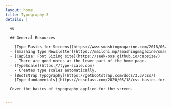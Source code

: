 ```yaml
---
layout: home
title: Typography 3
details: |

  v6

  ## General Resources

  - [Type Basics for Screens](https://www.smashingmagazine.com/2018/06/reference-guide-typography-mobile-web-design/)
  - [Smashing Type Newsletter](https://mailchi.mp/smashingmagazine/smashing-newsletter-298-web-typography?e=db00feeaa2)
  - [CapSize: Font Sizing site](https://seek-oss.github.io/capsize/)
    - There are good notes at the lower part of the home page.
  - [TypeScale](https://type-scale.com)
    - Creates type scales automatically.
  - [Bootstrap Typography](https://getbootstrap.com/docs/3.3/css/)
  - [Type fundamentals](https://cssclass.com/2020/05/18/css-basics-for-typography/)

  Cover the basics of typography applied for the screen.


---
```

